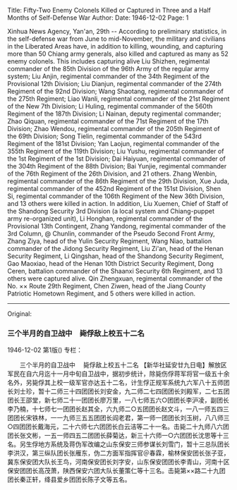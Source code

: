 Title: Fifty-Two Enemy Colonels Killed or Captured in Three and a Half Months of Self-Defense War
Author:
Date: 1946-12-02
Page: 1

Xinhua News Agency, Yan'an, 29th -- According to preliminary statistics, in the self-defense war from June to mid-November, the military and civilians in the Liberated Areas have, in addition to killing, wounding, and capturing more than 50 Chiang army generals, also killed and captured as many as 52 enemy colonels. This includes capturing alive Liu Shizhen, regimental commander of the 85th Division of the 96th Army of the regular army system; Liu Anjin, regimental commander of the 34th Regiment of the Provisional 12th Division; Liu Dianjun, regimental commander of the 274th Regiment of the 92nd Division; Wang Shaotang, regimental commander of the 275th Regiment; Liao Wanli, regimental commander of the 21st Regiment of the New 7th Division; Li Huling, regimental commander of the 560th Regiment of the 187th Division; Li Nainan, deputy regimental commander; Zhao Qiquan, regimental commander of the 71st Regiment of the 17th Division; Zhao Wendou, regimental commander of the 205th Regiment of the 69th Division; Song Tielin, regimental commander of the 543rd Regiment of the 181st Division; Yan Laojun, regimental commander of the 355th Regiment of the 119th Division; Liu Yushu, regimental commander of the 1st Regiment of the 1st Division; Dai Haiyuan, regimental commander of the 304th Regiment of the 88th Division; Bai Yunjie, regimental commander of the 76th Regiment of the 26th Division, and 21 others. Zhang Wenbin, regimental commander of the 86th Regiment of the 29th Division, Xue Juda, regimental commander of the 452nd Regiment of the 151st Division, Shen Si, regimental commander of the 106th Regiment of the New 36th Division, and 13 others were killed in action. In addition, Liu Xuemen, Chief of Staff of the Shandong Security 3rd Division (a local system and Chiang-puppet army re-organized unit), Li Honghan, regimental commander of the Provisional 13th Contingent, Zhang Yandong, regimental commander of the 3rd Column, @ Chunlin, commander of the Pseudo Second Front Army, Zhang Ziya, head of the Yulin Security Regiment, Wang Niao, battalion commander of the Jidong Security Regiment, Liu Zi'an, head of the Henan Security Regiment, Li Qingshan, head of the Shandong Security Regiment, Gao Maoxiao, head of the Henan 10th District Security Regiment, Dong Ceren, battalion commander of the Shaanxi Security 6th Regiment, and 13 others were captured alive. Qin Zhengxuan, regimental commander of the No. ×× Route 29th Regiment, Chen Ziwen, head of the Jiang County Patriotic Hometown Regiment, and 5 others were killed in action.



<hr /> 

Original: 


### 三个半月的自卫战中　毙俘敌上校五十二名

1946-12-02
第1版()
专栏：

　　三个半月的自卫战中
  　毙俘敌上校五十二名
    【新华社延安廿九日电】解放区军民在自六月迄十一月中旬自卫战中，据初步统计，除毙伤俘蒋军将官一级五十余名外，另毙俘其上校一级军官亦达五十二名，计生俘正规军系统九六军八十五师团长刘士珍，暂十二师三十四团团长刘安金，九二师二七四团团长刘殿军，二七五团团长王邵堂，新七师二十一团团长廖万里，一八七师五六○团团长李沪凌，副团长李乃楠，十七师七一团团长赵其全，六九师二○五团团长赵文斗，一八一师五四三团团长宋铁林，一一九师三五五团团长阎老君，第一师一团团长刘玉树，八八师三○四团团长戴海元，二十六师七六团团长白云洁等二十一名。击毙二十九师八六团团长张文彬，一五一师四五二团团长薛菊达，新三十六师一○六团团长沈思等十三名。另生俘地方系统及蒋伪军改编之山东保安三师参谋长刘雪门，暂十三总队团长李洪汉，第三纵队团长张雁东，伪二方面军指挥官＠春霖，榆林保安团长张子亚，冀东保安团大队长王鸟，河南保安团长刘字安，山东保安团团长李青山，河南十区保安团团长高茂萧，陕西保安六团大队长董策仁等十三名。击毙第××路二十九团团长秦正轩，绛县爱乡团团长陈子文等五名。
